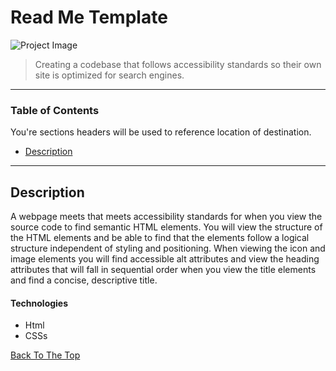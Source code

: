 # Read Me Template

![Project Image](../Horiseon-Accessibility-Standards/images/digital-marketing-meeting.jpg)

> Creating a codebase that follows accessibility standards so their own site is optimized for search engines.

---

### Table of Contents
You're sections headers will be used to reference location of destination.

- [Description](#description)

---

## Description

A webpage meets that meets accessibility standards for when you view the source code to find semantic HTML elements. You will view the structure of the HTML elements and be able to find that the elements follow a logical structure independent of styling and positioning.
When viewing the icon and image elements you will find accessible alt attributes
and view the heading attributes that will fall in sequential order when you view the title elements and find a concise, descriptive title.

#### Technologies

- Html
- CSSs

[Back To The Top](#read-me-template)
